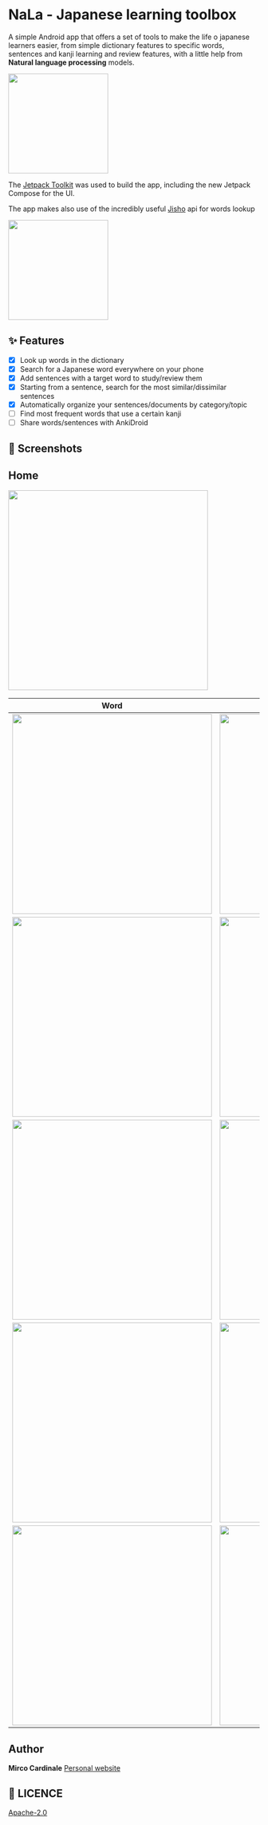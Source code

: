 # NaLa - Japanese learning toolbox 

A simple Android app that offers a set of tools to make the life o japanese learners easier, from simple dictionary features to specific words, sentences and kanji learning and review features, with a little help from **Natural language processing** models.

<a href="https://developer.android.com/jetpack"><img src="https://2.bp.blogspot.com/--asT-h3qn_s/X0aLtRWOesI/AAAAAAAAPkY/iOkd702WAts7_4dIXlzQhyiJWGaL5f9CgCLcBGAsYHQ/s1600/JetpackCompose_logo.png" width="200"/></a>
<br>

The [Jetpack Toolkit](https://developer.android.com/jetpack) was used to build the app, including the new Jetpack Compose for the UI.

The app makes also use of the incredibly useful [Jisho](https://jisho.org/) api for words lookup

<a href="https://jisho.org/"><img src="https://camo.githubusercontent.com/ecf2e1f38cf2d00aa5e9b7ae2cba32ab9865101567767328e04de495038672d4/687474703a2f2f6173736574732e6a6973686f2e6f72672f6173736574732f6a6973686f2d6c6f676f2d76344032782d373333303039316330373962396464353936303134303162303532623532653130333937383232316338666236663565323234303664383731666363373436612e706e67" width="200"/></a>
<br>




## ✨ Features

- [x] Look up words in the dictionary
- [x] Search for a Japanese word everywhere on your phone
- [x] Add sentences with a target word to study/review them
- [x] Starting from a sentence, search for the most similar/dissimilar sentences
- [x] Automatically organize your sentences/documents by category/topic
- [ ] Find most frequent words that use a certain kanji
- [ ] Share words/sentences with AnkiDroid

## 📸 Screenshots

Home
 ---------------------------------
<img src="screens/app-screenshot-home.png" width="400">

| Word                             | Sentence                              |
| --------------------------------- | --------------------------------- |
| <img src="screens/app-screeenshot-word-search.png" width="400">  | <img src="screens/app-screenshot-share.png" width="400">  |
| <img src="screens/app-screenshot-word-detail-2.png" width="400">  | <img src="screens/app-screenshot-one-target-word-screen-2.png" width="400">  |
| <img src="screens/app-screenshot-added-to-review.png" width="400">  | <img src="screens/app-screenshot-study-screen-music.png" width="400">  |
| <img src="screens/app-screenshot-kanji-detail.png" width="400">  | <img src="screens/app-screenshot-similar-sentences.png" width="400">  |
| <img src="screens/app-screenshot-word-reviews.png" width="400">  | <img src="screens/app-screenshot-sentence-reviews.png" width="400"> |

## Author

**Mirco Cardinale**
[Personal website](https://mirco-cardinale-portfolio.herokuapp.com/)

## 🔖 LICENCE

[Apache-2.0](https://github.com/cr1m5onk1ng/nala_android_app/blob/dev/LICENSE)